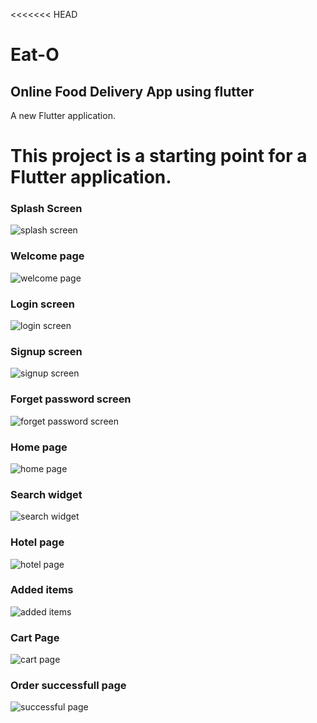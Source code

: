 <<<<<<< HEAD
# Eat-O
## Online Food Delivery App using flutter
A new Flutter application.

This project is a starting point for a Flutter application.
=======

### Splash Screen
![splash screen](https://user-images.githubusercontent.com/85672871/121516085-74534f80-ca0b-11eb-83af-45976563aaea.jpeg)

### Welcome page
![welcome page](https://user-images.githubusercontent.com/85672871/121516226-9c42b300-ca0b-11eb-8210-aa2fa281b334.jpeg)

### Login screen
![login screen](https://user-images.githubusercontent.com/85672871/121516283-aa90cf00-ca0b-11eb-9483-63201e700a1e.jpeg)

### Signup screen
![signup screen](https://user-images.githubusercontent.com/85672871/121516329-b67c9100-ca0b-11eb-9e81-212dd6f6d609.jpeg)

### Forget password screen
![forget password screen](https://user-images.githubusercontent.com/85672871/121516389-c72d0700-ca0b-11eb-9120-fb89d3a22816.jpeg)

### Home page
![home page](https://user-images.githubusercontent.com/85672871/121516431-d318c900-ca0b-11eb-9da4-e3d92c3b3fdf.jpeg)

### Search widget
![search widget](https://user-images.githubusercontent.com/85672871/121516476-df9d2180-ca0b-11eb-907c-e2acddafee47.jpeg)

### Hotel page
![hotel page](https://user-images.githubusercontent.com/85672871/121516515-eaf04d00-ca0b-11eb-936b-6cba637cb875.jpeg)

### Added items
![added items](https://user-images.githubusercontent.com/85672871/121516551-f774a580-ca0b-11eb-809b-9939e9134a86.jpeg)

### Cart Page
![cart page](https://user-images.githubusercontent.com/85672871/121516582-00657700-ca0c-11eb-9ffe-ac17cdf638cf.jpeg)

### Order successfull page
![successful page](https://user-images.githubusercontent.com/85672871/121516617-09eedf00-ca0c-11eb-9c70-866323411bbd.jpeg)
